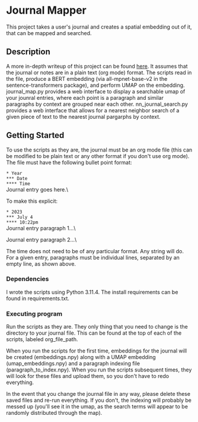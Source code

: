 # Journal Mapper

This project takes a user's journal and creates a spatial embedding out of it, that can be mapped and searched.

## Description

A more in-depth writeup of this project can be found [here](https://tjburns08.github.io/tech_enabled_journaling.html). It assumes that the journal or notes are in a plain text (org mode) format. The scripts read in the file, produce a BERT embedding (via all-mpnet-base-v2 in the sentence-transformers package), and perform UMAP on the embedding. journal_map.py provides a web interface to display a searchable umap of your jounral entries, where each point is a paragraph and similar paragraphs by context are grouped near each other. nn_journal_search.py provides a web interface that allows for a nearest neighbor search of a given piece of text to the nearest journal pargarphs by context.

## Getting Started

To use the scripts as they are, the journal must be an org mode file (this can be modified to be plain text or any other format if you don't use org mode). The file must have the following bullet point format:

`* Year`\
`*** Date`\
`**** Time`\
Journal entry goes here.\

To make this explicit:

`* 2023`\
`*** July 4`\
`**** 10:22pm`\
Journal entry paragraph 1...\

Journal entry paragraph 2...\

The time does not need to be of any particular format. Any string will do. For a given entry, paragraphs must be individual lines, separated by an empty line, as shown above.

### Dependencies

I wrote the scripts using Python 3.11.4. The install requirements can be found in requirements.txt.

### Executing program

Run the scripts as they are. They only thing that you need to change is the directory to your journal file. This can be found at the top of each of the scripts, labeled org_file_path.

When you run the scripts for the first time, embeddings for the journal will be created (embeddings.npy) along with a UMAP embedding (umap_embeddings.npy) and a paragraph indexing file (paragraph_to_index.npy). When you run the scripts subsequent times, they will look for these files and upload them, so you don't have to redo everything.

In the event that you change the journal file in any way, please delete these saved files and re-run everything. If you don't, the indexing will probably be messed up (you'll see it in the umap, as the search terms will appear to be randomly distributed through the map).

